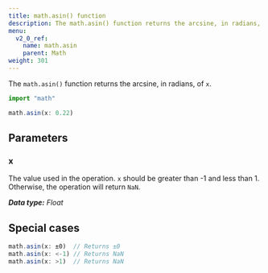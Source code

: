 ```yaml
---
title: math.asin() function
description: The math.asin() function returns the arcsine, in radians, of `x`.
menu:
  v2_0_ref:
    name: math.asin
    parent: Math
weight: 301
---
```


The `math.asin()` function returns the arcsine, in radians, of `x`.

```js
import "math"

math.asin(x: 0.22)
```

## Parameters

### x
The value used in the operation.
`x` should be greater than -1 and less than 1.
Otherwise, the operation will return `NaN`.

_**Data type:** Float_

## Special cases
```js
math.asin(x: ±0)  // Returns ±0
math.asin(x: <-1) // Returns NaN
math.asin(x: >1)  // Returns NaN
```
